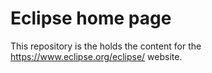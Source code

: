 Eclipse home page
=================

This repository is the holds the content for the https://www.eclipse.org/eclipse/ website.
